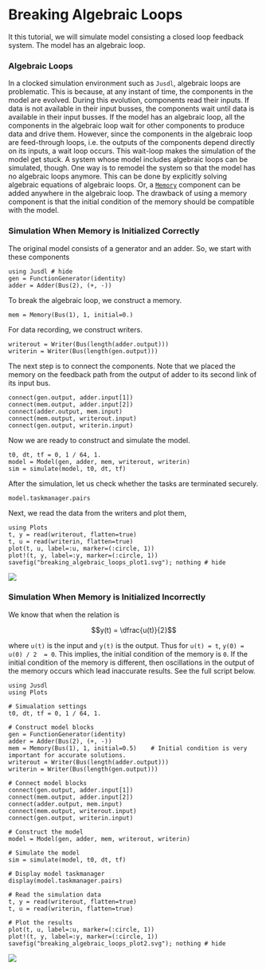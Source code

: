 # Breaking Algebraic Loops

It this tutorial, we will simulate model consisting a closed loop feedback system. The model has an algebraic loop. 

### Algebraic Loops
In a clocked simulation environment such as `Jusdl`, algebraic loops are problematic. This is because, at any instant of time, the components in the model are evolved. During this evolution, components read their inputs. If data is not available in their input busses, the components wait until data is available in their input busses. If the model has an algebraic loop, all the components in the algebraic loop wait for other components to produce data and drive them. However, since the components in the algebraic loop are feed-through loops, i.e. the outputs of the components depend directly on its inputs, a wait loop occurs. This wait-loop makes the simulation of the model get stuck. A system whose model includes algebraic loops can be simulated, though. One way is to remodel the system so that the model has no algebraic loops anymore. This can be done by explicitly solving algebraic equations of algebraic loops. Or, a [`Memory`](ref) component can be added anywhere in the algebraic loop. The drawback of using a memory component is that the initial condition of the memory should be compatible with the model. 

### Simulation When Memory is Initialized Correctly
The original model consists of a generator and an adder. So, we start with these components 
```@example breaking_algebraic_loops_ex
using Jusdl # hide
gen = FunctionGenerator(identity)
adder = Adder(Bus(2), (+, -))
```
To break the algebraic loop, we construct a memory.
```@example breaking_algebraic_loops_ex
mem = Memory(Bus(1), 1, initial=0.)
```
For data recording, we construct writers.
```@example breaking_algebraic_loops_ex
writerout = Writer(Bus(length(adder.output)))
writerin = Writer(Bus(length(gen.output)))
```

The next step is to connect the components. Note that we placed the memory on the feedback path from the output of adder to its second link of its input bus. 
```@example breaking_algebraic_loops_ex
connect(gen.output, adder.input[1])
connect(mem.output, adder.input[2])
connect(adder.output, mem.input)
connect(mem.output, writerout.input)
connect(gen.output, writerin.input)
```
Now we are ready to construct and simulate the model.
```@example breaking_algebraic_loops_ex
t0, dt, tf = 0, 1 / 64, 1.
model = Model(gen, adder, mem, writerout, writerin)
sim = simulate(model, t0, dt, tf)
```
After the simulation, let us check whether the tasks are terminated securely.
```@example breaking_algebraic_loops_ex
model.taskmanager.pairs
```
Next, we read the data from the writers and plot them,
```@example breaking_algebraic_loops_ex
using Plots
t, y = read(writerout, flatten=true)
t, u = read(writerin, flatten=true)
plot(t, u, label=:u, marker=(:circle, 1)) 
plot!(t, y, label=:y, marker=(:circle, 1)) 
savefig("breaking_algebraic_loops_plot1.svg"); nothing # hide
```
![](breaking_algebraic_loops_plot1.svg)

### Simulation When Memory is Initialized Incorrectly
We know that when the relation is 
```math
y(t) = \dfrac{u(t)}{2}
```
where ``u(t)`` is the input and ``y(t)`` is the output. Thus for ``u(t) = t``, ``y(0) = u(0) / 2  = 0``. This implies, the initial condition of the memory is ``0``. If the initial condition of the memory is different, then oscillations in the output of the memory occurs which lead inaccurate results. See the full script below. 

```@example 
using Jusdl 
using Plots 

# Simualation settings 
t0, dt, tf = 0, 1 / 64, 1.

# Construct model blocks 
gen = FunctionGenerator(identity)
adder = Adder(Bus(2), (+, -))
mem = Memory(Bus(1), 1, initial=0.5)    # Initial condition is very important for accurate solutions. 
writerout = Writer(Bus(length(adder.output)))
writerin = Writer(Bus(length(gen.output)))

# Connect model blocks 
connect(gen.output, adder.input[1])
connect(mem.output, adder.input[2])
connect(adder.output, mem.input)
connect(mem.output, writerout.input)
connect(gen.output, writerin.input)

# Construct the model 
model = Model(gen, adder, mem, writerout, writerin)

# Simulate the model 
sim = simulate(model, t0, dt, tf)

# Display model taskmanager
display(model.taskmanager.pairs)

# Read the simulation data 
t, y = read(writerout, flatten=true)
t, u = read(writerin, flatten=true)

# Plot the results
plot(t, u, label=:u, marker=(:circle, 1)) 
plot!(t, y, label=:y, marker=(:circle, 1)) 
savefig("breaking_algebraic_loops_plot2.svg"); nothing # hide
```
![](breaking_algebraic_loops_plot2.svg)

